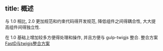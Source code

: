 title: 概述
---
与 1.0 相比, 2.0 更加规范和约束代码得开发规范, 降低组件之间得耦合性, 大大提高组件间得独立性.

在 1.0 基础上增加较多方便得处理和操作, 并且方便与 gulp-twigjs 整合. 整合方案 [FastD与twigjs整合方案]()

